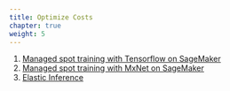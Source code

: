 ```yaml
--- 
title: Optimize Costs
chapter: true 
weight: 5 
---
```

 1. [Managed spot training with Tensorflow on SageMaker](https://github.com/awslabs/amazon-sagemaker-examples/tree/master/sagemaker-python-sdk/managed_spot_training_tensorflow_estimator)
 2. [Managed spot training with MxNet on SageMaker](https://github.com/awslabs/amazon-sagemaker-examples/tree/master/sagemaker-python-sdk/managed_spot_training_mxnet)
 3. [Elastic Inference](https://github.com/awslabs/amazon-sagemaker-examples/tree/master/sagemaker-python-sdk/tensorflow_serving_using_elastic_inference_with_your_own_model)
